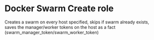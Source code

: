 Docker Swarm Create role
=========

Creates a swarm on every host specified, skips if swarm already exists, saves the manager/worker tokens on the host as a fact (swarm_manager_token/swarm_worker_token)